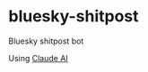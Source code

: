 # bluesky-shitpost
Bluesky shitpost bot 

Using [Claude AI](https://www.anthropic.com/index/introducing-claude)